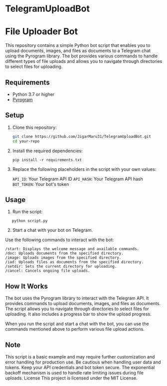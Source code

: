 # TelegramUploadBot

# File Uploader Bot

This repository contains a simple Python bot script that enables you to upload documents, images, and files as documents to a Telegram chat using the Pyrogram library. The bot provides various commands to handle different types of file uploads and allows you to navigate through directories to select files for uploading.

## Requirements

- Python 3.7 or higher
- [Pyrogram](https://docs.pyrogram.org/intro/setup#installing-pyrogram)

## Setup

1. Clone this repository:

   ```bash
   git clone https://github.com/JigarMaru31/TelegramUploadBot.git
   cd your-repo
   ```

2. Install the required dependencies:

   ```
   pip install -r requirements.txt
   ```
3. Replace the following placeholders in the script with your own values:

   `API_ID`: Your Telegram API ID
   `API_HASH`: Your Telegram API hash
   `BOT_TOKEN`: Your bot's token

## Usage

1. Run the script:
```
   python script.py
```
2. Start a chat with your bot on Telegram.

Use the following commands to interact with the bot:

```
/start: Displays the welcome message and available commands.
/doc: Uploads documents from the specified directory.
/image: Uploads images from the specified directory.
/iad: Uploads files as documents from the specified directory.
/setdir: Sets the current directory for uploading.
/cancel: Cancels ongoing file uploads.
```

## How It Works
The bot uses the Pyrogram library to interact with the Telegram API. It provides commands to upload documents, images, and files as documents. The script allows you to navigate through directories to select files for uploading. It also includes a progress bar to show the upload progress.

When you run the script and start a chat with the bot, you can use the commands mentioned above to perform various file upload actions.

## Note
This script is a basic example and may require further customization and error handling for production use.
Be cautious when handling user data and tokens. Keep your API credentials and bot token secure.
The exponential backoff mechanism is used to handle rate limiting issues during file uploads.
License
This project is licensed under the MIT License.
